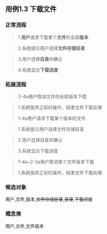 ## 用例1.3 下载文件

### 正常流程

>1.**用户**请求下载某个**文件**的全部**版本**

>2.系统提示用户选择**文件存储目录**

>3.用户选择**目录**并确认

>4.系统显示**下载进度**


### 拓展流程
>2-4a用户取消文件的全部版本下载

>1.系统放弃之前的操作，结束文件下载处理

>1-4a用户请求下载某个版本的文件

>1.系统提示用户选择文件存储目录

>2.用户选择目录并确认

>3.系统显示下载进度

>1-4a~2-3a用户取消某个文件版本下载

>1.系统放弃之前的操作，结束文件下载处理


### 候选对象

用户,文件,版本,~~文件存储目录~~,~~目录~~,~~下载进度~~

### 概念类

用户,文件,文件版本
